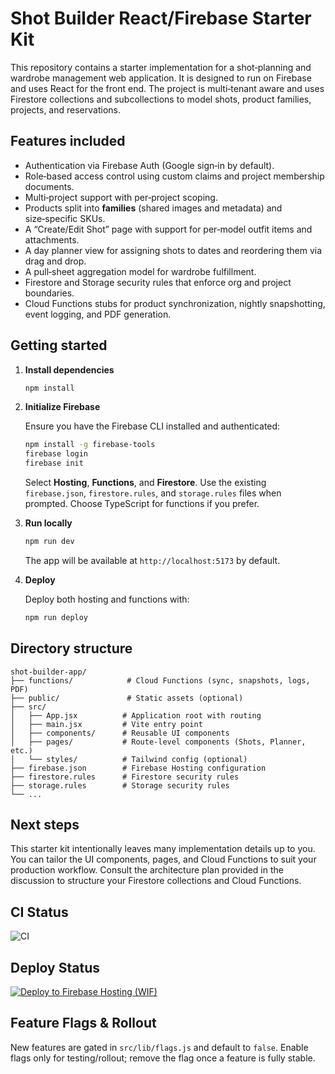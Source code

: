 # Shot Builder React/Firebase Starter Kit

This repository contains a starter implementation for a shot‑planning and wardrobe management web application. It is designed to run on Firebase and uses React for the front end. The project is multi‑tenant aware and uses Firestore collections and subcollections to model shots, product families, projects, and reservations.

## Features included

* Authentication via Firebase Auth (Google sign‑in by default).
* Role‑based access control using custom claims and project membership documents.
* Multi‑project support with per‑project scoping.
* Products split into **families** (shared images and metadata) and size‑specific SKUs.
* A “Create/Edit Shot” page with support for per‑model outfit items and attachments.
* A day planner view for assigning shots to dates and reordering them via drag and drop.
* A pull‑sheet aggregation model for wardrobe fulfillment.
* Firestore and Storage security rules that enforce org and project boundaries.
* Cloud Functions stubs for product synchronization, nightly snapshotting, event logging, and PDF generation.

## Getting started

1. **Install dependencies**

   ```bash
   npm install
   ```

2. **Initialize Firebase**

   Ensure you have the Firebase CLI installed and authenticated:

   ```bash
   npm install -g firebase-tools
   firebase login
   firebase init
   ```

   Select **Hosting**, **Functions**, and **Firestore**. Use the existing `firebase.json`, `firestore.rules`, and `storage.rules` files when prompted. Choose TypeScript for functions if you prefer.

3. **Run locally**

   ```bash
   npm run dev
   ```

   The app will be available at `http://localhost:5173` by default.

4. **Deploy**

   Deploy both hosting and functions with:

   ```bash
   npm run deploy
   ```

## Directory structure

```
shot-builder-app/
├── functions/            # Cloud Functions (sync, snapshots, logs, PDF)
├── public/               # Static assets (optional)
├── src/
│   ├── App.jsx          # Application root with routing
│   ├── main.jsx         # Vite entry point
│   ├── components/      # Reusable UI components
│   ├── pages/           # Route-level components (Shots, Planner, etc.)
│   └── styles/          # Tailwind config (optional)
├── firebase.json        # Firebase Hosting configuration
├── firestore.rules      # Firestore security rules
├── storage.rules        # Storage security rules
└── ...
```

## Next steps

This starter kit intentionally leaves many implementation details up to you. You can tailor the UI components, pages, and Cloud Functions to suit your production workflow. Consult the architecture plan provided in the discussion to structure your Firestore collections and Cloud Functions.
## CI Status
![CI](https://github.com/ted-design/shot-builder-app/actions/workflows/ci.yml/badge.svg)

## Deploy Status
[![Deploy to Firebase Hosting (WIF)](https://github.com/ted-design/shot-builder-app/actions/workflows/deploy.yml/badge.svg)](https://github.com/ted-design/shot-builder-app/actions/workflows/deploy.yml)

## Feature Flags & Rollout
New features are gated in `src/lib/flags.js` and default to `false`.
Enable flags only for testing/rollout; remove the flag once a feature is fully stable.

